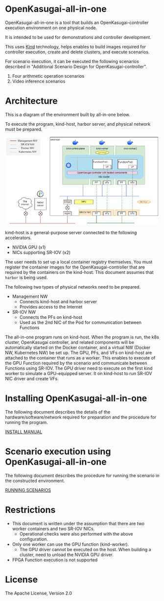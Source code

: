 # OpenKasugai-all-in-one

OpenKasugai-all-in-one is a tool that builds an OpenKasugai-controller execution environment on one physical node.

It is intended to be used for demonstrations and controller development.

This uses [Kind](https://kind.sigs.k8s.io/) technology, helps enables to build images required for controller execution, create and delete clusters, and execute scenarios.

For scenario execution, it can be executed the following scenarios described in "Additional Scenario Design for OpenKasugai-controller".

1. Four arithmetic operation scenarios
2. Video inference scenarios

# Architecture

This is a diagram of the environment built by all-in-one below.

To execute the program, kind-host, harbor server, and physical network must be prepared.

![the environment built by all-in-one](./.github/images/figure01.png)

kind-host is a general-purpose server connected to the following accelerators.

- NVIDIA GPU (x1)
- NICs supporting SR-IOV (x2)

The user needs to set up a local container registry themselves. You must register the container images for the OpenKasugai-controller that are required by the containers on the kind-host. This document assumes that `harbor` is being used.

The following two types of physical networks need to be prepared.

- Management NW
    - Connects kind-host and harbor server
    - Provides access to the Internet
- SR-IOV NW
    - Connects the PFs on kind-host
    - Used as the 2nd NIC of the Pod for communication between Functions

The all-in-one program runs on kind-host. When the program is run, the k8s cluster, OpenKasugai controller, and related components will be automatically started on the Docker container, and a virtual NW (Docker NW, Kubernetes NW) be set up.
The GPU, PFs, and VFs on kind-host are attached to the container that runs as a worker. This enables to execute of the GPU Function required by the scenario and communicate between Functions using SR-IOV.
The GPU driver need to execute on the first kind worker to simulate a GPU-equipped server.
It on kind-host to run SR-IOV NIC driver and create VFs.

# Installing OpenKasugai-all-in-one

The following document describes the details of the hardware/software/network required for preparation and the procedure for running the program.

[INSTALL MANUAL](./docs/InstallManual/en/INSTALL.pdf)

# Scenario execution using OpenKasugai-all-in-one

The following document describes the procedure for running the scenario in the constructed environment.

[RUNNING SCENARIOS](./docs/Demonstrations/en/RUN_SCENARIOS.pdf)

# Restrictions

- This document is written under the assumption that there are two worker containers and two SR-IOV NICs.
    - Operational checks were also performed with the above configuration.
- Only one worker can use the GPU function (kind-worker).
    - The GPU driver cannot be executed on the host. When building a cluster, need to unload the NVIDIA GPU driver.
- FPGA Function execution is not supported

# License

The Apache License, Version 2.0
